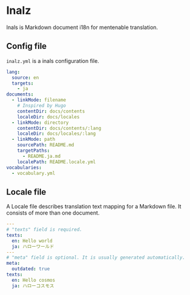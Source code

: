 # Inalz

Inals is Markdown document i18n for mentenable translation.

## Config file

`inalz.yml` is a inals configuration file.

```yml
lang:
  source: en
  targets:
    - ja
documents:
  - linkMode: filename
    # Inspired by Hugo
    contentDir: docs/contents
    localeDir: docs/locales
  - linkMode: directory
    contentDir: docs/contents/:lang
    localeDir: docs/locales/:lang
  - linkMode: path
    sourcePath: README.md
    targetPaths:
      - README.ja.md
    localePath: README.locale.yml
vocabularies:
  - vocabulary.yml
```

## Locale file

A Locale file describes translation text mapping for a Markdown file. It consists of more than one document.

```yml
---
# "texts" field is required.
texts:
  en: Hello world
  ja: ハローワールド
---
# "meta" field is optional. It is usually generated automatically.
meta:
  outdated: true
texts:
  en: Hello cosmos
  ja: ハローコスモス
```
